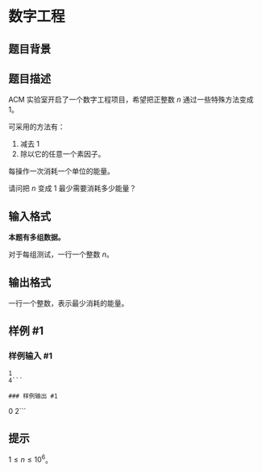 # 数字工程

## 题目背景



## 题目描述

ACM 实验室开启了一个数字工程项目，希望把正整数 $n$ 通过一些特殊方法变成 $1$。

可采用的方法有：

1. 减去 $1$
2. 除以它的任意一个素因子。 

每操作一次消耗一个单位的能量。

请问把 $n$ 变成 $1$ 最少需要消耗多少能量？


## 输入格式

**本题有多组数据。**

对于每组测试，一行一个整数 $n$。

## 输出格式

一行一个整数，表示最少消耗的能量。

## 样例 #1

### 样例输入 #1
```
1
4```

### 样例输出 #1

```
0
2```

## 提示

$1 \le n \le 10^6$。

